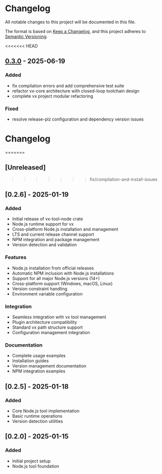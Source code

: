 # Changelog

All notable changes to this project will be documented in this file.

The format is based on [Keep a Changelog](https://keepachangelog.com/en/1.0.0/),
and this project adheres to [Semantic Versioning](https://semver.org/spec/v2.0.0.html).

<<<<<<< HEAD

## [0.3.0](https://github.com/loonghao/vx/compare/vx-tool-node-v0.2.6...vx-tool-node-v0.3.0) - 2025-06-19

### Added

- fix compilation errors and add comprehensive test suite
- refactor vx-core architecture with closed-loop toolchain design
- complete vx project modular refactoring

### Fixed

- resolve release-plz configuration and dependency version issues
# Changelog
=======
## [Unreleased]
>>>>>>> fix/compilation-and-install-issues

## [0.2.6] - 2025-01-19

### Added
- Initial release of vx-tool-node crate
- Node.js runtime support for vx
- Cross-platform Node.js installation and management
- LTS and current release channel support
- NPM integration and package management
- Version detection and validation

### Features
- Node.js installation from official releases
- Automatic NPM inclusion with Node.js installations
- Support for all major Node.js versions (14+)
- Cross-platform support (Windows, macOS, Linux)
- Version constraint handling
- Environment variable configuration

### Integration
- Seamless integration with vx tool management
- Plugin architecture compatibility
- Standard vx path structure support
- Configuration management integration

### Documentation
- Complete usage examples
- Installation guides
- Version management documentation
- NPM integration examples

## [0.2.5] - 2025-01-18

### Added
- Core Node.js tool implementation
- Basic runtime operations
- Version detection utilities

## [0.2.0] - 2025-01-15

### Added
- Initial project setup
- Node.js tool foundation